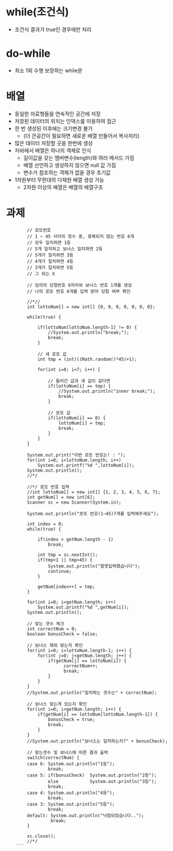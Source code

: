 
# while(조건식)
- 조건식 결과가 true인 경우에만 처리

# do-while
- 최소 1회 수행 보장하는 while문

# 배열
- 동일한 자료형들을 연속적인 공간에 저장
- 저장된 데이터의 위치는 인덱스를 이용하여 접근
- 한 번 생성된 이후에는 크기변경 불가
    - (더 큰공간이 필요하면 새로운 배열 만들어서 복사처리)
- 많은 데이터 저장할 곳을 한번에 생성
- 자바에서 배열은 하나의 객체로 인식
    - 길이값을 갖는 멤버변수(length)와 여러 메서드 가짐
    - 배열 선언하고 생성하지 않으면 null 값 가짐
    - 변수가 참조하는 객체가 없을 경우 초기값 
- 1차원부터 무한대의 다채원 배열 생성 가능
    - 2차원 이상의 배열은 배열의 배열구조

# 과제

```
        // 로또번호
		// 1 ~ 45 사이의 정수 중, 중복되지 않는 번호 6개
		// 모두 일치하면 1등
		// 5개 일치하고 보너스 일치하면 2등
		// 5개가 일치하면 3등
		// 4개가 일치하면 4등
		// 3개가 일치하면 5등
		// 그 외는 X
		
		// 임의의 당첨번호 6자리와 보너스 번호 1개를 생성
		// 나의 로또 번호 6개를 입력 받아 당첨 여부 확인
		
		//*//
		int lottoNum[] = new int[] {0, 0, 0, 0, 0, 0, 0};

		while(true) {
		
			if(lottoNum[lottoNum.length-1] != 0) {
				//System.out.println("break;");
				break;				
			}
			
			// 새 로또 값
			int tmp = (int)((Math.random()*45)+1);
			
			for(int i=0; i<7; i++) {

				// 들어간 값과 새 값이 같다면
				if(lottoNum[i] == tmp) {
					//System.out.println("inner break;");
					break;
				}
				
				// 로또 값
				if(lottoNum[i] == 0) {
					lottoNum[i] = tmp;
					break;
				}
			}
		}
		
		System.out.print("이번 로또 번호는! : ");
		for(int i=0; i<lottoNum.length; i++)
			System.out.printf("%d ",lottoNum[i]);
		System.out.println();
		//*/
		
		//*/ 로또 번호 입력
		//int lottoNum[] = new int[] {1, 2, 3, 4, 5, 6, 7};
		int getNum[] = new int[6];
		Scanner sc = new Scanner(System.in);
		
		System.out.println("로또 번호(1~45)7개를 입력해주세요");
		
		int index = 0;
		while(true) {
			
			if(index > getNum.length - 1)
				break;
		
			int tmp = sc.nextInt();
			if(tmp<1 || tmp>45) {
				System.out.println("잘못입력했습니다");
				continue;
			}
			
			getNum[index++] = tmp;
		}
		
		for(int i=0; i<getNum.length; i++)
			System.out.printf("%d ",getNum[i]);
		System.out.println();
		
		// 맞는 갯수 체크 
		int correctNum = 0; 
		boolean bonusCheck = false;
		  
		// 보너스 제외 맞는지 확인 
		for(int i=0; i<lottoNum.length-1; i++) { 
			for(int j=0; j<getNum.length; j++) { 
				if(getNum[j] == lottoNum[i]) { 
					  correctNum++; 
					  break; 
				}
			} 
		}
		//System.out.println("일치하는 갯수는" + correctNum); 
		  
		// 보너스 맞는게 있는지 확인
		for(int i=0; i<getNum.length; i++) {
			if(getNum[i] == lottoNum[lottoNum.length-1]) {
				bonusCheck = true;
				break;
			}
		}
		//System.out.println("보너스는 일치하는지?" + bonusCheck);
		
		// 맞는갯수 및 보너스에 따른 결과 출력		
		switch(correctNum) {
		case 6: System.out.println("1등");
				break;
		case 5: if(bonusCheck)	System.out.println("2등");
				else			System.out.println("3등");
				break;
		case 4: System.out.println("4등");
				break;
		case 3: System.out.println("5등");
				break;
		default: System.out.println("낙첨되었습니다.."); 
				 break;
		}

		sc.close();
		//*/
    ```